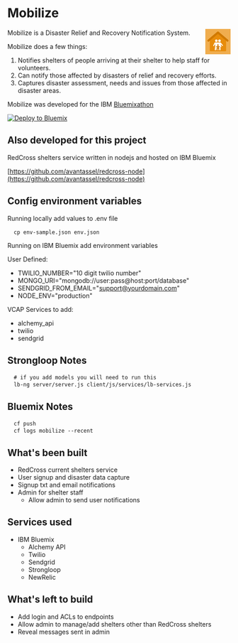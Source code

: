 # Mobilize

<img src="client/images/icon.png?raw=true" alt="Mobilize logo" title="Mobilize" align="right" />

Mobilize is a Disaster Relief and Recovery Notification System.

Mobilize does a few things:

1. Notifies shelters of people arriving at their shelter to help staff for volunteers.
2. Can notify those affected by disasters of relief and recovery efforts.
3. Captures disaster assessment, needs and issues from those affected in disaster areas.

Mobilize was developed for the IBM [Bluemixathon](http://bluemixathon.devpost.com/)

[![Deploy to Bluemix](https://bluemix.net/deploy/button.png)](https://bluemix.net/deploy)

## Also developed for this project

RedCross shelters service written in nodejs and hosted on IBM Bluemix

[https://github.com/avantassel/redcross-node](https://github.com/avantassel/redcross-node)

## Config environment variables

Running locally add values to .env file
```
  cp env-sample.json env.json
```

Running on IBM Bluemix add environment variables

User Defined:
  * TWILIO_NUMBER="10 digit twilio number"
  * MONGO_URI="mongodb://user:pass@host:port/database"
  * SENDGRID_FROM_EMAIL="support@yourdomain.com"
  * NODE_ENV="production"

VCAP Services to add:
  * alchemy_api
  * twilio
  * sendgrid


## Strongloop Notes

```
  # if you add models you will need to run this
  lb-ng server/server.js client/js/services/lb-services.js
```

## Bluemix Notes

```
  cf push
  cf logs mobilize --recent
```

## What's been built
  * RedCross current shelters service
  * User signup and disaster data capture
  * Signup txt and email notifications
  * Admin for shelter staff
    * Allow admin to send user notifications

## Services used
  * IBM Bluemix
    * Alchemy API
    * Twilio
    * Sendgrid
    * Strongloop
    * NewRelic

## What's left to build
  * Add login and ACLs to endpoints
  * Allow admin to manage/add shelters other than RedCross shelters  
  * Reveal messages sent in admin
